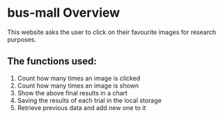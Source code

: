 # bus-mall Overview
This website asks the user to click on their favourite images for research purposes.

## The functions used:
1. Count how many times an image is clicked
2. Count how many times an image is shown
3. Show the above final results in a chart
4. Saving the results of each trial in the local storage
5. Retrieve previous data and add new one to it

